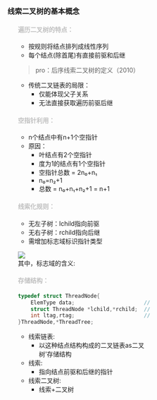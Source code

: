 <div style="float: left; width: 64%; padding: 1%;">
    
### 线索二叉树的基本概念  

<ul>

####  <span style="color: silver;">遍历二叉树的特点：
  - 按规则将结点排列成线性序列
  - 每个结点(除首尾)有直接前驱和后继

> pro：后序线索二叉树的定义（2010）  

- 传统二叉链表的局限：
  - 仅能体现父子关系
  - 无法直接获取遍历前驱后继

####  <span style="color: silver;">空指针利用：
  - n个结点中有n+1个空指针
  - 原因：
    - 叶结点有2个空指针
    - 度为1的结点有1个空指针
    - 空指针总数 = 2n₀+n₁
    - n₀=n₂+1
    - 总数 = n₀+n₁+n₂+1 = n+1

####  <span style="color: silver;">线索化规则：
  - 无左子树：lchild指向前驱
  - 无右子树：rchild指向后继
  - 需增加标志域标识指针类型

![](https://cdn-mineru.openxlab.org.cn/model-mineru/prod/a9348224b92a82715ff985f8c31844579514448dbf87208d26fb3b1653501d4d.jpg)  
其中，标志域的含义:

####  <span style="color: silver;">存储结构：

```c
typedef struct ThreadNode{
    ElemType data;                      //数据元素
    struct ThreadNode *lchild,*rchild;  //左、右孩子指针
    int ltag,rtag;                      //左、右线索标志
}ThreadNode,*ThreadTree;
```

- 线索链表:
  - 以这种结点结构构成的二叉链表as二叉树'存储结构
- 线索:
  - 指向结点前驱和后继的指针
- 线索二叉树:
  - 线索+二叉树
</ul>
    

</div>
<div style="float: right; width: 26%; padding: 1%;">

</div>
<div style="clear: both;"></div>
